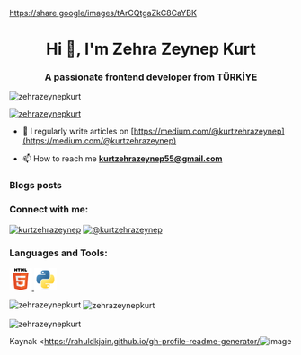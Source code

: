 https://share.google/images/tArCQtgaZkC8CaYBK


<h1 align="center">Hi 👋, I'm Zehra Zeynep Kurt</h1>
<h3 align="center">A passionate frontend developer from TÜRKİYE</h3>

<p align="left"> <img src="https://komarev.com/ghpvc/?username=zehrazeynepkurt&label=Profile%20views&color=0e75b6&style=flat" alt="zehrazeynepkurt" /> </p>

<p align="left"> <a href="https://github.com/ryo-ma/github-profile-trophy"><img src="https://github-profile-trophy.vercel.app/?username=zehrazeynepkurt" alt="zehrazeynepkurt" /></a> </p>

- 📝 I regularly write articles on [https://medium.com/@kurtzehrazeynep](https://medium.com/@kurtzehrazeynep)

- 📫 How to reach me **kurtzehrazeynep55@gmail.com**

### Blogs posts
<!-- BLOG-POST-LIST:START -->
<!-- BLOG-POST-LIST:END -->

<h3 align="left">Connect with me:</h3>
<p align="left">
<a href="https://linkedin.com/in/kurtzehrazeynep" target="blank"><img align="center" src="https://raw.githubusercontent.com/rahuldkjain/github-profile-readme-generator/master/src/images/icons/Social/linked-in-alt.svg" alt="kurtzehrazeynep" height="30" width="40" /></a>
<a href="https://medium.com/@kurtzehrazeynep" target="blank"><img align="center" src="https://raw.githubusercontent.com/rahuldkjain/github-profile-readme-generator/master/src/images/icons/Social/medium.svg" alt="@kurtzehrazeynep" height="30" width="40" /></a>
</p>

<h3 align="left">Languages and Tools:</h3>
<p align="left"> <a href="https://www.w3.org/html/" target="_blank" rel="noreferrer"> <img src="https://raw.githubusercontent.com/devicons/devicon/master/icons/html5/html5-original-wordmark.svg" alt="html5" width="40" height="40"/> </a> <a href="https://www.python.org" target="_blank" rel="noreferrer"> <img src="https://raw.githubusercontent.com/devicons/devicon/master/icons/python/python-original.svg" alt="python" width="40" height="40"/> </a> </p>

<p><img align="left" src="https://github-readme-stats.vercel.app/api/top-langs?username=zehrazeynepkurt&show_icons=true&locale=en&layout=compact" alt="zehrazeynepkurt" /></p>

<p>&nbsp;<img align="center" src="https://github-readme-stats.vercel.app/api?username=zehrazeynepkurt&show_icons=true&locale=en" alt="zehrazeynepkurt" /></p>

<p><img align="center" src="https://github-readme-streak-stats.herokuapp.com/?user=zehrazeynepkurt&" alt="zehrazeynepkurt" /></p>

Kaynak <https://rahuldkjain.github.io/gh-profile-readme-generator/<img width="745" height="1212" alt="image" src="https://github.com/user-attachments/assets/14f7b3cc-8def-4da2-bdc5-ce36d7a26516" />

